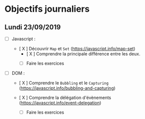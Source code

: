# Objectifs journaliers

## Lundi 23/09/2019

* [ ] Javascript :

  * [ X ] Découvrir `Map` et `Set` (https://javascript.info/map-set)
    * [ X ] Comprendre la principale différence entre les deux.
    * [  ] Faire les exercices
  


* [ ] DOM : 

  * [ X ] Comprendre le `Bubbling` et le `Capturing` (https://javascript.info/bubbling-and-capturing)

  * [ X ] Comprendre la délégation d'évènements (https://javascript.info/event-delegation)
    * [ ] Faire les exercices
